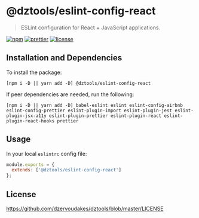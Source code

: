 # @dztools/eslint-config-react

> ESLint configuration for React + JavaScript applications.

[![npm](https://img.shields.io/npm/v/@dztools/eslint-config-react.svg)](https://www.npmjs.com/package/@dztools/eslint-config-react)
[![prettier](https://img.shields.io/badge/code_style-prettier-ff69b4.svg)](https://prettier.io/)
[![license](https://img.shields.io/badge/License-MIT-green.svg)](https://github.com/dzervoudakes/dztools/blob/master/LICENSE)

## Installation and Dependencies

To install the package:

```
[npm i -D || yarn add -D] @dztools/eslint-config-react
```

If peer dependencies are needed, run the following:

```
[npm i -D || yarn add -D] babel-eslint eslint eslint-config-airbnb eslint-config-prettier eslint-plugin-import eslint-plugin-jest eslint-plugin-jsx-a11y eslint-plugin-prettier eslint-plugin-react eslint-plugin-react-hooks prettier
```

## Usage

In your local `eslintrc` config file:

```js
module.exports = {
  extends: ['@dztools/eslint-config-react']
};
```

## License

https://github.com/dzervoudakes/dztools/blob/master/LICENSE
